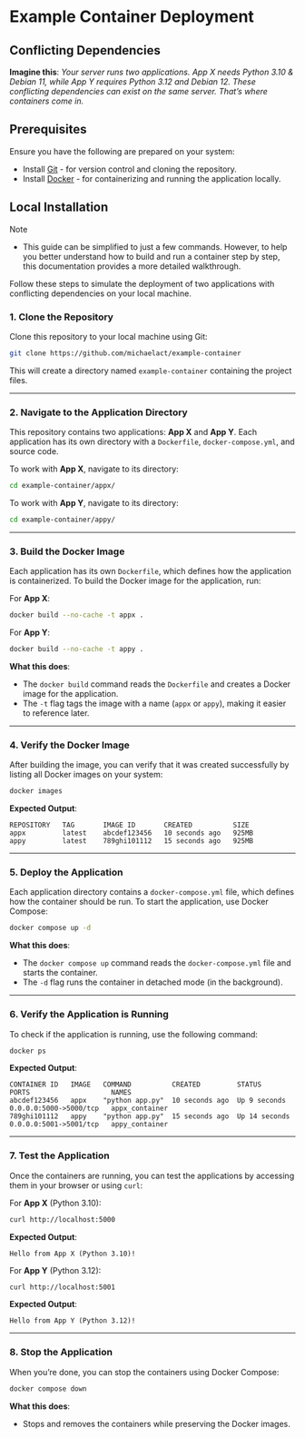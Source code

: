# Example Container Deployment

## Conflicting Dependencies

**Imagine this**: *Your server runs two applications. App X needs Python 3.10 & Debian 11, while App Y requires Python 3.12 and Debian 12. These conflicting dependencies can exist on the same server. That’s where containers come in.*

## Prerequisites

Ensure you have the following are prepared on your system:

- Install [Git](https://git-scm.com/downloads) - for version control and cloning the repository.
- Install [Docker](https://docs.docker.com/engine/install/) - for containerizing and running the application locally.

## Local Installation

> [!NOTE]
>
> - This guide can be simplified to just a few commands. However, to help you better understand how to build and run a container step by step, this documentation provides a more detailed walkthrough.

Follow these steps to simulate the deployment of two applications with conflicting dependencies on your local machine.

### 1. Clone the Repository
Clone this repository to your local machine using Git:
```bash
git clone https://github.com/michaelact/example-container
```

This will create a directory named `example-container` containing the project files.

---

### 2. Navigate to the Application Directory
This repository contains two applications: **App X** and **App Y**. Each application has its own directory with a `Dockerfile`, `docker-compose.yml`, and source code.

To work with **App X**, navigate to its directory:
```bash
cd example-container/appx/
```

To work with **App Y**, navigate to its directory:
```bash
cd example-container/appy/
```

---

### 3. Build the Docker Image
Each application has its own `Dockerfile`, which defines how the application is containerized. To build the Docker image for the application, run:

For **App X**:
```bash
docker build --no-cache -t appx .
```

For **App Y**:
```bash
docker build --no-cache -t appy .
```

**What this does**:
- The `docker build` command reads the `Dockerfile` and creates a Docker image for the application.
- The `-t` flag tags the image with a name (`appx` or `appy`), making it easier to reference later.

---

### 4. Verify the Docker Image
After building the image, you can verify that it was created successfully by listing all Docker images on your system:
```bash
docker images
```

**Expected Output**:
```
REPOSITORY   TAG       IMAGE ID       CREATED          SIZE
appx         latest    abcdef123456   10 seconds ago   925MB
appy         latest    789ghi101112   15 seconds ago   925MB
```

---

### 5. Deploy the Application
Each application directory contains a `docker-compose.yml` file, which defines how the container should be run. To start the application, use Docker Compose:

```bash
docker compose up -d
```

**What this does**:
- The `docker compose up` command reads the `docker-compose.yml` file and starts the container.
- The `-d` flag runs the container in detached mode (in the background).

---

### 6. Verify the Application is Running
To check if the application is running, use the following command:
```bash
docker ps
```

**Expected Output**:
```
CONTAINER ID   IMAGE   COMMAND          CREATED         STATUS         PORTS                    NAMES
abcdef123456   appx    "python app.py"  10 seconds ago  Up 9 seconds   0.0.0.0:5000->5000/tcp   appx_container
789ghi101112   appy    "python app.py"  15 seconds ago  Up 14 seconds  0.0.0.0:5001->5001/tcp   appy_container
```

---

### 7. Test the Application
Once the containers are running, you can test the applications by accessing them in your browser or using `curl`:

For **App X** (Python 3.10):
```bash
curl http://localhost:5000
```
**Expected Output**:
```
Hello from App X (Python 3.10)!
```

For **App Y** (Python 3.12):
```bash
curl http://localhost:5001
```
**Expected Output**:
```
Hello from App Y (Python 3.12)!
```

---

### 8. Stop the Application
When you’re done, you can stop the containers using Docker Compose:
```bash
docker compose down
```

**What this does**:
- Stops and removes the containers while preserving the Docker images.
